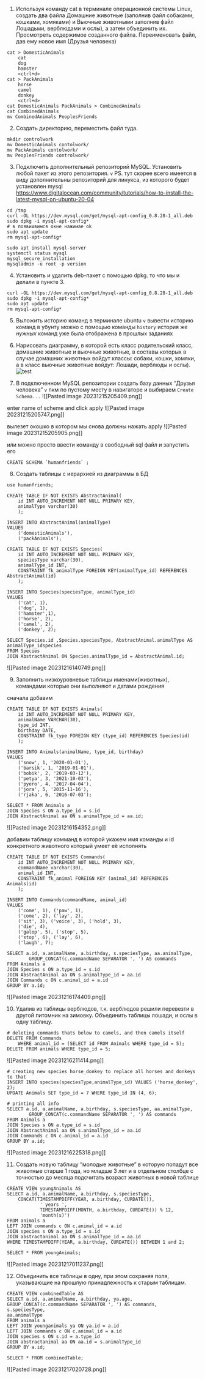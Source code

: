 
1. Используя команду cat в терминале операционной системы Linux, создать
два файла Домашние животные (заполнив файл собаками, кошками,
хомяками) и Вьючные животными заполнив файл Лошадьми, верблюдами и
ослы), а затем объединить их. Просмотреть содержимое созданного файла.
Переименовать файл, дав ему новое имя (Друзья человека)

```
cat > DomesticAnimals
	cat
	dog
	hamster
	<ctrl+d>
cat > PackAnimals
	horse
	camel
	donkey
	<ctrl+d>
cat DomesticAnimals PackAnimals > CombinedAnimals
cat CombinedAnimals
mv CombinedAnimals PeoplesFriends
```

2. Создать директорию, переместить файл туда.
```
mkdir controlwork
mv DomesticAnimals contolwork/
mv PackAnimals contolwork/
mv PeoplesFriends controlwork/
```

3. Подключить дополнительный репозиторий MySQL. Установить любой пакет
из этого репозитория.
`v`
PS. тут скорее всего имеется в виду дополнительны репозиторий для линукса, из которого будет установлен mysql
https://www.digitalocean.com/community/tutorials/how-to-install-the-latest-mysql-on-ubuntu-20-04

```
cd /tmp
curl -OL https://dev.mysql.com/get/mysql-apt-config_0.8.28-1_all.deb
sudo dpkg -i mysql-apt-config*
# в появишвимся окне нажимае ok
sudo apt update
rm mysql-apt-config*

sudo apt install mysql-server
systemctl status mysql
mysql_secure_installation
mysqladmin -u root -p version
```

4. Установить и удалить deb-пакет с помощью dpkg.
то что мы и делали в пункте 3.
```
curl -OL https://dev.mysql.com/get/mysql-apt-config_0.8.28-1_all.deb
sudo dpkg -i mysql-apt-config*
sudo apt update
rm mysql-apt-config*
```

5. Выложить историю команд в терминале ubuntu
`v`
вывести историю команд в убунту можно с помощью команды `history`
история же *нужных* команд уже была отображена в прошлых заданиях

6. Нарисовать диаграмму, в которой есть класс родительский класс, домашние
животные и вьючные животные, в составы которых в случае домашних
животных войдут классы: собаки, кошки, хомяки, а в класс вьючные животные
войдут: Лошади, верблюды и ослы).
![test](images/321.png)

7. В подключенном MySQL репозитории создать базу данных “Друзья
человека”
`v`
пкм по пустому месту в навигаторе и выбираем `Create Schema...`
![[Pasted image 20231215205409.png]]

enter name of scheme and click apply
![[Pasted image 20231215205747.png]]

вылезет окошко в котором мы снова должны нажать apply
![[Pasted image 20231215205905.png]]

или можно просто ввести команду в свободный sql файл и запустить его
```mysql
CREATE SCHEMA `humanfriends` ;
```

8. Создать таблицы с иерархией из диаграммы в БД
```mysql
use humanfriends;

CREATE TABLE IF NOT EXISTS AbstractAnimal(
	id INT AUTO_INCREMENT NOT NULL PRIMARY KEY,
    animalType varchar(30)
	);
    
INSERT INTO AbstractAnimal(animalType)
VALUES
	('domesticAnimals'),
    ('packAnimals');

CREATE TABLE IF NOT EXISTS Species(
	id INT AUTO_INCREMENT NOT NULL PRIMARY KEY,
    speciesType varchar(30),
    animalType_id INT,
    CONSTRAINT fk_animalType FOREIGN KEY(animalType_id) REFERENCES AbstractAnimal(id)
    );
    
INSERT INTO Species(speciesType, animalType_id)
VALUES
	('cat', 1),
    ('dog', 1),
    ('hamster',1),
    ('horse', 2),
    ('camel', 2),
    ('donkey', 2);
    
SELECT Species.id ,Species.speciesType, AbstractAnimal.animalType AS animalType_idspecies
FROM Species
JOIN AbstractAnimal ON Species.animalType_id = AbstractAnimal.id;
```
![[Pasted image 20231216140749.png]]

9. Заполнить низкоуровневые таблицы именами(животных), командами
которые они выполняют и датами рождения

сначала добавим 
```mysql
CREATE TABLE IF NOT EXISTS Animals(
	id INT AUTO_INCREMENT NOT NULL PRIMARY KEY,
    animalName VARCHAR(30),
    type_id INT,
    birthday DATE,
    CONSTRAINT fk_type FOREIGN KEY (type_id) REFERENCES Species(id)
    );

INSERT INTO Animals(animalName, type_id, birthday)
VALUES
	('snow', 1, '2020-01-01'),
    ('barsik', 1, '2019-01-01'),
    ('bobik', 2, '2019-03-12'),
    ('petya', 3, '2021-10-03'),
    ('pyero', 4, '2017-04-04'),
    ('jora', 5, '2015-11-16'),
    ('rjaka', 6, '2016-07-03');
    
SELECT * FROM Animals a
JOIN Species s ON a.type_id = s.id
JOIN AbstractAnimal aa ON s.animalType_id = aa.id;
```
![[Pasted image 20231216154352.png]]

добавим таблицу комманд в которой укажем имя команды и id конкретного животного который умеет её исполнять
```mysql
CREATE TABLE IF NOT EXISTS Commands(
	id INT AUTO_INCREMENT NOT NULL PRIMARY KEY,
    commandName varchar(30),
    animal_id INT,
    CONSTRAINT fk_animal FOREIGN KEY (animal_id) REFERENCES Animals(id)
    );
    
INSERT INTO Commands(commandName, animal_id)
VALUES
	('come', 1), ('paw', 1),
    ('come', 2), ('lay', 2),
    ('sit', 3), ('voice', 3), ('hold', 3),
    ('die', 4),
    ('galop', 5), ('stop', 5),
    ('stop', 6), ('lay', 6),
    ('laugh', 7);
    
SELECT a.id, a.animalName, a.birthday, s.speciesType, aa.animalType,
		GROUP_CONCAT(c.commandName SEPARATOR ', ') AS commands
FROM Animals a
JOIN Species s ON a.type_id = s.id
JOIN AbstractAnimal aa ON s.animalType_id = aa.id
JOIN Commands c ON c.animal_id = a.id
GROUP BY a.id;
```
![[Pasted image 20231216174409.png]]

10. Удалив из таблицы верблюдов, т.к. верблюдов решили перевезти в другой
питомник на зимовку. Объединить таблицы лошади, и ослы в одну таблицу.
```mysql
# deleting commands thats below to camels, and then camels itself
DELETE FROM Commands
	WHERE animal_id = (SELECT id FROM Animals WHERE type_id = 5);
DELETE FROM animals WHERE type_id = 5;
```
![[Pasted image 20231216211414.png]]

```mysql
# creating new species horse_donkey to replace all horses and donkeys to that
INSERT INTO species(speciesType,animalType_id) VALUES ('horse_donkey', 2);
UPDATE Animals SET type_id = 7 WHERE type_id IN (4, 6);

# printing all info
SELECT a.id, a.animalName, a.birthday, s.speciesType, aa.animalType,
		GROUP_CONCAT(c.commandName SEPARATOR ', ') AS commands
FROM Animals a
JOIN Species s ON a.type_id = s.id
JOIN AbstractAnimal aa ON s.animalType_id = aa.id
JOIN Commands c ON c.animal_id = a.id
GROUP BY a.id;
```
![[Pasted image 20231216225318.png]]


11. Создать новую таблицу “молодые животные” в которую попадут все
животные старше 1 года, но младше 3 лет и в отдельном столбце с точностью
до месяца подсчитать возраст животных в новой таблице
```mysql
CREATE VIEW youngAnimals AS
SELECT a.id, a.animalName, a.birthday, s.speciesType,
	CONCAT(TIMESTAMPDIFF(YEAR, a.birthday, CURDATE()),
			' years ',
            TIMESTAMPDIFF(MONTH, a.birthday, CURDATE()) % 12,
            'month(s)')
FROM animals a
LEFT JOIN commands c ON c.animal_id = a.id
JOIN species s ON a.type_id = s.id
JOIN abstractanimal aa ON s.animalType_id = aa.id
WHERE TIMESTAMPDIFF(YEAR, a.birthday, CURDATE()) BETWEEN 1 and 2;

SELECT * FROM youngAnimals;
```
![[Pasted image 20231217011237.png]]

12. Объединить все таблицы в одну, при этом сохраняя поля, указывающие на
прошлую принадлежность к старым таблицам.
```mysql
CREATE VIEW combinedTable AS
SELECT a.id, a.animalName, a.birthday, ya.age,
GROUP_CONCAT(c.commandName SEPARATOR ', ') AS commands,
s.speciesType,
aa.animalType
FROM animals a
LEFT JOIN younganimals ya ON ya.id = a.id
LEFT JOIN commands c ON c.animal_id = a.id
JOIN species s ON s.id = a.type_id
JOIN abstractanimal aa ON aa.id = s.animalType_id
GROUP BY a.id;

SELECT * FROM combinedTable;
```
![[Pasted image 20231217020728.png]]

